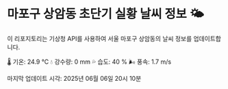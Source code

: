 
# 마포구 상암동 초단기 실황 날씨 정보 🌤️

이 리포지토리는 기상청 API를 사용하여 서울 마포구 상암동의 날씨 정보를 업데이트합니다. 

🌡️ 기온: 24.9 ℃
💧 강수량: 0 mm
💦 습도: 40 %
🌬️ 풍속: 1.7 m/s

마지막 업데이트 시각: 2025년 06월 06일 20시 10분    
